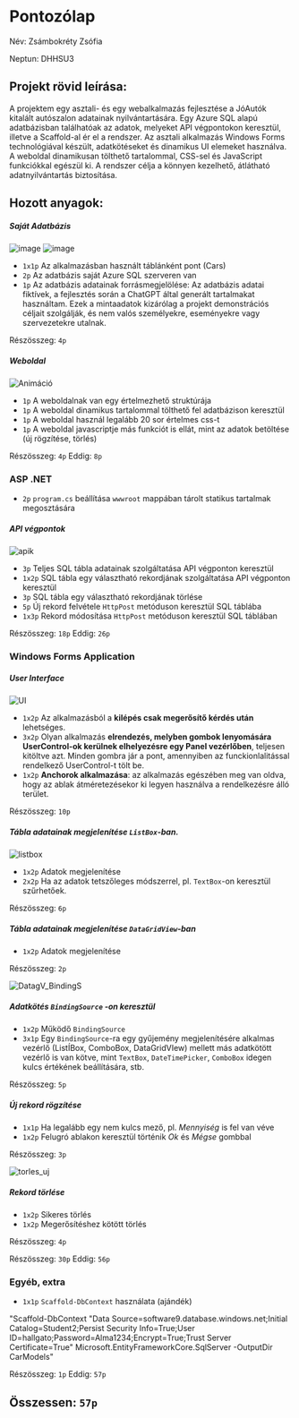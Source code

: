 # Pontozólap 

Név: Zsámbokréty Zsófia

Neptun: DHHSU3

## Projekt rövid leírása:

A projektem egy asztali- és egy webalkalmazás fejlesztése a JóAutók kitalált autószalon adatainak nyilvántartására. Egy Azure SQL alapú adatbázisban találhatóak az adatok, melyeket API végpontokon keresztül, illetve a Scaffold-al ér el a rendszer. Az asztali alkalmazás Windows Forms technológiával készült, adatkötéseket és dinamikus UI elemeket használva. A weboldal dinamikusan tölthető tartalommal, CSS-sel és JavaScript funkciókkal egészül ki. A rendszer célja a könnyen kezelhető, átlátható adatnyilvántartás biztosítása.

## Hozott anyagok:

##### Saját Adatbázis
![image](https://github.com/user-attachments/assets/7bb7f95a-560a-4611-9f18-56c63fb77ceb)
![image](https://github.com/user-attachments/assets/55f43ef6-cbf5-421d-ab93-1fb87e596e77)

-   `1x1p`  Az alkalmazásban használt táblánként pont (Cars)
-   `2p`  Az adatbázis saját Azure SQL szerveren van
-   `1p`  Az adatbázis adatainak forrásmegjelölése: 
                          Az adatbázis adatai fiktívek, a fejlesztés során a ChatGPT által generált tartalmakat használtam. Ezek a mintaadatok kizárólag a projekt demonstrációs céljait szolgálják, és nem valós személyekre, eseményekre vagy szervezetekre utalnak.

Részösszeg:  `4p`

##### Weboldal
![Animáció](https://github.com/user-attachments/assets/48ff3786-0c9c-4422-85ad-484e61b08a41)

-   `1p`  A weboldalnak van egy értelmezhető struktúrája
-   `1p`  A weboldal dinamikus tartalommal tölthető fel adatbázison keresztül
-   `1p`  A weboldal használ legalább 20 sor értelmes css-t
-   `1p`  A weboldal javascriptje más funkciót is ellát, mint az adatok betöltése (új rögzítése, törlés)

Részösszeg:  `4p`  Eddig:  `8p`

### ASP .NET

-   `2p`  `program.cs`  beállítása  `wwwroot`  mappában tárolt statikus tartalmak megosztására

##### API végpontok

![apik](https://github.com/user-attachments/assets/f7c071dd-28ad-42a9-b37c-3cdfc874cf8c)

-   `3p`  Teljes SQL tábla adatainak szolgáltatása API végponton keresztül 
-   `1x2p`  SQL tábla egy választható rekordjának szolgáltatása API végponton keresztül 
-   `3p`  SQL tábla egy választható rekordjának törlése 
-   `5p`  Új rekord felvétele  `HttpPost`  metóduson keresztül SQL táblába 
-   `1x3p`  Rekord módosítása  `HttpPost`  metóduson keresztül SQL táblában 

Részösszeg:  `18p`  Eddig:  `26p`

### Windows Forms Application

##### User Interface 
![UI](https://github.com/user-attachments/assets/9befda29-889c-4a66-b626-2c5038bc5f7e)


- `1x2p` Az alkalmazásból a **kilépés csak megerősítő kérdés után** lehetséges. 
- `3x2p` Olyan alkalmazás **elrendezés, melyben gombok lenyomására UserControl-ok kerülnek elhelyezésre egy Panel vezérlőben**, teljesen kitöltve azt. Minden gombra jár a pont, amennyiben az funckionlalitással rendelkező UserControl-t tölt be. 
- `1x2p` **Anchorok alkalmazása**: az alkalmazás egészében meg van oldva, hogy az ablak átméretezésekor ki legyen használva a rendelkezésre álló terület.

Részösszeg:  `10p`

##### Tábla adatainak megjelenítése `ListBox`-ban. 
![listbox](https://github.com/user-attachments/assets/b27f0d46-4dd7-4b61-8639-edbc26012601)


- `1x2p` Adatok  megjelenítése 
- `2x2p` Ha az adatok tetszőleges módszerrel, pl. `TextBox`-on keresztül szűrhetőek.

Részösszeg:  `6p`

##### Tábla adatainak megjelenítése `DataGridView`-ban 


- `1x2p` Adatok  megjelenítése

Részösszeg:  `2p`  

![DatagV_BindingS](https://github.com/user-attachments/assets/8bdaba7e-ee84-4780-99d1-025e25521e4b)

##### Adatkötés `BindingSource` -on keresztül

- `1x2p` Működő  `BindingSource` 
- `3x1p` Egy `BindingSource`-ra egy gyűjemény megjelenítésére alkalmas vezérlő (ListÍBox, ComboBox, DataGridVIew) mellett más adatkötött vezérlő is van kötve, mint `TextBox`, `DateTimePicker`, `ComboBox` idegen kulcs értékének beállítására, stb.

Részösszeg:  `5p`  

##### Új rekord rögzítése 


- `1x1p` Ha legalább egy nem kulcs mező, pl. _Mennyiség_ is fel van véve
- `1x2p` Felugró ablakon keresztül történik _Ok_ és _Mégse_ gombbal

Részösszeg:  `3p`  

![torles_uj](https://github.com/user-attachments/assets/48a72c5f-ba69-45ac-bca0-8e90d31dce3a)

#####  Rekord törlése 

- `1x2p` Sikeres törlés
- `1x2p` Megerősítéshez kötött törlés

Részösszeg:  `4p`  

Részösszeg:  `30p`  Eddig:  `56p`

### Egyéb, extra

- `1x1p`  `Scaffold-DbContext` használata (ajándék)

"Scaffold-DbContext "Data Source=software9.database.windows.net;Initial Catalog=Student2;Persist Security Info=True;User ID=hallgato;Password=Alma1234;Encrypt=True;Trust Server Certificate=True" Microsoft.EntityFrameworkCore.SqlServer -OutputDir CarModels"

Részösszeg:  `1p`  Eddig:  `57p`

## Összessen:  `57p`
